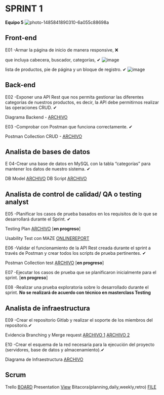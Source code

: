 # **SPRINT 1**
**Equipo 5**
![photo-1485841890310-6a055c88698a](https://github.com/karilunius/PI/assets/93058053/ef2fad12-459c-43a6-8045-dd4b72dec451)


## Front-end

E01 -Armar la página de inicio de manera responsive, ❌

que incluya cabecera, buscador, categorías, ✔
![image](https://github.com/karilunius/PI/assets/93058053/a80a62db-6b5b-421d-a590-55102f179859)

lista de productos, pie de página y un bloque de registro.  ✔
![image](https://github.com/karilunius/PI/assets/93058053/55633b93-13e3-4942-8eba-b04bb22dd00a)


## Back-end

E02 -Exponer una API Rest que nos permita gestionar las diferentes categorías de nuestros productos, es decir, la API debe permitirnos realizar las operaciones CRUD. ✔

Diagrama Backend - [ARCHIVO](https://drive.google.com/file/d/1gytoGOFlkPyHr26aiUJOccnKVFBdaTTx/view?usp=share_link)

E03 -Comprobar con Postman que funciona correctamente. ✔

Postman Collection CRUD - [ARCHIVO](https://drive.google.com/file/d/1nHBCfjns8dkf-ERIR62ERt_cP8XvgEEG/view?usp=share_link)

## Analista de bases de datos

E 04-Crear una base de datos en MySQL con la tabla “categorías” para mantener los datos de nuestro sistema. ✔

DB Model [ARCHIVO](https://drive.google.com/file/d/1B4p2O-oJ_7V5JT4qWCilxx6QJBOWUn5e/view?usp=share_link)
DB Script [ARCHIVO](https://drive.google.com/file/d/1Tf6iwNqs1WItLLWDy1D8ea1F7Q_z6fpy/view?usp=share_link)

## Analista de control de calidad/ QA o testing analyst

E05 -Planificar los casos de prueba basados en los requisitos de lo que se desarrollará durante el Sprint. ✔

Testing Plan [ARCHIVO]()  [**en progreso**]

Usability Test con MAZE [ONLINEREPORT]()

E06 -Validar el funcionamiento de la API Rest creada durante el sprint a través de Postman y crear todos los scripts de prueba pertinentes. ✔

Postman Collection test [ARCHIVO]()  [**en progreso**]

E07 -Ejecutar los casos de prueba que se planificaron inicialmente para el sprint.  [**en progreso**]

E08 -Realizar una prueba exploratoria sobre lo desarrollado durante el sprint.  **No se realizará de acuerdo con técnico en masterclass Testing**

## Analista de infraestructura

E09 -Crear el repositorio Gitlab y realizar el soporte de los miembros del repositorio.✔

Evidencia Branching  y Merge request [ARCHIVO 1](https://drive.google.com/file/d/1hQ3W2NzcaRZMN-scpiUBas0SuY9jI2PD/view?usp=share_link) [ARCHIVO 2](https://drive.google.com/file/d/1TKTDWFb_5zn9j3pOYb0FIiAQVx6p1Ec7/view?usp=share_link)

E10 -Crear el esquema de la red necesaria para la ejecución del proyecto (servidores, base de datos y almacenamiento).✔

Diagrama de Infraestructura [ARCHIVO](https://drive.google.com/file/d/18psPG2WgicsYqo3JHYsWxs5gBQAU0oBe/view?usp=share_link)

## Scrum

Trello [BOARD](https://trello.com/invite/b/EWTcqdvS/ATTIefefbd6a3afc40c0ad9b585281f1e3c161A8646B/equipo-5)
Presentation [View](https://docs.google.com/presentation/d/1haCLsjYwu5ZNLbrNvajhbpER9mbR6gCdk8Fwbj8eDxY/edit?usp=share_link)
Bitacora(planning,daily,weekly,retro) [FILE](https://drive.google.com/drive/folders/1j5Uq3s7NSKKuv-07rwMwCvQzv027CPis?usp=share_link)



